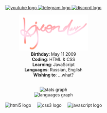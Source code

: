 <div align="center">
  <a href="https://www.youtube.com/@clartyy21" target="_blank">
    <img src="https://img.shields.io/static/v1?message=Youtube&logo=youtube&label=&color=FF0000&logoColor=white&labelColor=&style=for-the-badge" height="35" alt="youtube logo"  />
  </a>
  <a href="https://t.me/bjuonday" target="_blank">
    <img src="https://img.shields.io/static/v1?message=Telegram&logo=telegram&label=&color=2CA5E0&logoColor=white&labelColor=&style=for-the-badge" height="35" alt="telegram logo"  />
  </a>
  <a href="https://discord.gg/KGGzPPMzt8" target="_blank">
    <img src="https://img.shields.io/static/v1?message=Who%20needs%20it%20anyways?&logo=discord&label=Discord&color=grey&logoColor=white&labelColor=7289DA&style=for-the-badge" height="35" alt="discord logo"  />
  </a>
</div>

<p align="center" width="100%">
    <img src="/images/logo.png" width="45%">
<br>
    <b>Birthday</b>: May 11 2009<br>
    <b>Coding</b>: HTML & CSS<br>
    <b>Learning</b>: JavaScript<br>
    <b>Languages</b>: Russian, English<br>
    <b>Wishing to</b>: ...what?
</p>

<br clear="both">

<div align="center">
  <img src="https://github-readme-stats.vercel.app/api?username=bjuonday&hide_title=false&hide_rank=false&show_icons=true&include_all_commits=true&count_private=true&disable_animations=false&theme=gotham&locale=en&hide_border=false" height="150" alt="stats graph" /> <br>
  <img src="https://github-readme-stats.vercel.app/api/top-langs?username=bjuonday&locale=en&hide_title=true&layout=compact&card_width=320&langs_count=5&theme=gotham&hide_border=false" height="150" alt="languages graph"  />
</div>

<br clear="both">

<div align="center">
  <img src="https://cdn.jsdelivr.net/gh/devicons/devicon/icons/html5/html5-plain.svg" height="30" alt="html5 logo"  />
  <img width="12" />
  <img src="https://cdn.jsdelivr.net/gh/devicons/devicon/icons/css3/css3-plain.svg" height="30" alt="css3 logo"  />
  <img width="12" />
  <img src="https://cdn.jsdelivr.net/gh/devicons/devicon/icons/javascript/javascript-plain.svg" height="30" alt="javascript logo"  />
</div>
